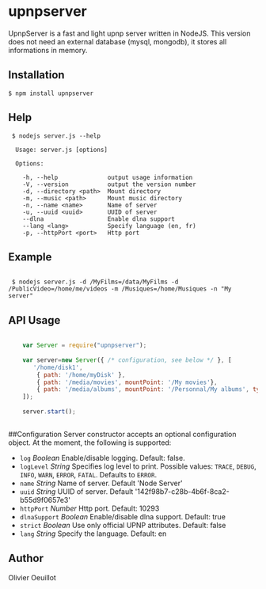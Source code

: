 # upnpserver

UpnpServer is a fast and light upnp server written in NodeJS.
This version does not need an external database (mysql, mongodb), it stores all informations in memory.


## Installation

    $ npm install upnpserver

## Help

```
 $ nodejs server.js --help

  Usage: server.js [options]

  Options:

    -h, --help              output usage information
    -V, --version           output the version number
    -d, --directory <path>  Mount directory
    -m, --music <path>      Mount music directory
    -n, --name <name>       Name of server
    -u, --uuid <uuid>       UUID of server
    --dlna                  Enable dlna support
    --lang <lang>           Specify language (en, fr)
    -p, --httpPort <port>   Http port

```

## Example

```  

 $ nodejs server.js -d /MyFilms=/data/MyFilms -d /PublicVideo=/home/me/videos -m /Musiques=/home/Musiques -n "My server" 

 ```
 
 
## API Usage

```javascript

    var Server = require("upnpserver");
    
    var server=new Server({ /* configuration, see below */ }, [
       '/home/disk1',
    	{ path: '/home/myDisk' },
    	{ path: '/media/movies', mountPoint: '/My movies'},
    	{ path: '/media/albums', mountPoint: '/Personnal/My albums', type: 'music' }
    ]);
    
    server.start();
     
```

##Configuration
Server constructor accepts an optional configuration object. At the moment, the following is supported:

- `log` _Boolean_ Enable/disable logging. Default: false.
- `logLevel` _String_ Specifies log level to print. Possible values: `TRACE`, `DEBUG`, `INFO`, `WARN`, `ERROR`, `FATAL`. Defaults to `ERROR`.
- `name` _String_ Name of server. Default 'Node Server'
- `uuid` _String_ UUID of server. Default '142f98b7-c28b-4b6f-8ca2-b55d9f0657e3'
- `httpPort` _Number_ Http port. Default: 10293
- `dlnaSupport` _Boolean_ Enable/disable dlna support. Default: true
- `strict` _Boolean_ Use only official UPNP attributes. Default: false
- `lang` _String_ Specify the language. Default: en


## Author

Olivier Oeuillot
